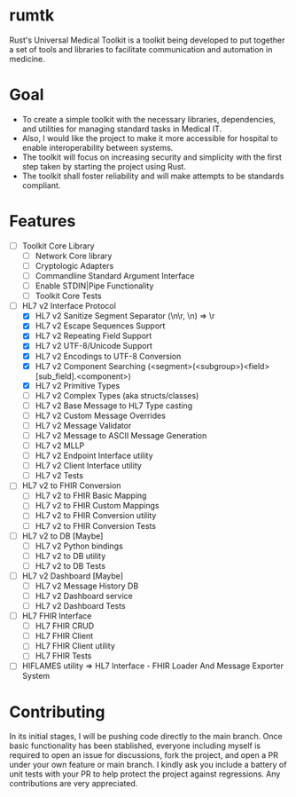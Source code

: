 # rumtk

Rust's Universal Medical Toolkit is a toolkit being developed to put together a set of tools and libraries to facilitate
communication and automation in medicine.

# Goal

+ To create a simple toolkit with the necessary libraries, dependencies, and utilities for managing standard tasks in
  Medical IT.
+ Also, I would like the project to make it more accessible for hospital to enable interoperability between systems.
+ The toolkit will focus on increasing security and simplicity with the first step taken by starting the project using
  Rust.
+ The toolkit shall foster reliability and will make attempts to be standards compliant.

# Features

- [ ] Toolkit Core Library
    - [ ] Network Core library
    - [ ] Cryptologic Adapters
    - [ ] Commandline Standard Argument Interface
    - [ ] Enable STDIN|Pipe Functionality
    - [ ] Toolkit Core Tests
- [ ] HL7 v2 Interface Protocol
    - [x] HL7 v2 Sanitize Segment Separator (\n\r, \n) => \r
    - [x] HL7 v2 Escape Sequences Support
    - [x] HL7 v2 Repeating Field Support
    - [x] HL7 v2 UTF-8/Unicode Support
    - [x] HL7 v2 Encodings to UTF-8 Conversion
    - [x] HL7 v2 Component Searching (\<segment\>(\<subgroup\>)\<field\>\[sub_field\].\<component\>)
    - [x] HL7 v2 Primitive Types
    - [ ] HL7 v2 Complex Types (aka structs/classes)
    - [ ] HL7 v2 Base Message to HL7 Type casting
    - [ ] HL7 v2 Custom Message Overrides
    - [ ] HL7 v2 Message Validator
    - [ ] HL7 v2 Message to ASCII Message Generation
    - [ ] HL7 v2 MLLP
    - [ ] HL7 v2 Endpoint Interface utility
    - [ ] HL7 v2 Client Interface utility
    - [ ] HL7 v2 Tests
- [ ] HL7 v2 to FHIR Conversion
    - [ ] HL7 v2 to FHIR Basic Mapping
    - [ ] HL7 v2 to FHIR Custom Mappings
    - [ ] HL7 v2 to FHIR Conversion utility
    - [ ] HL7 v2 to FHIR Conversion Tests
- [ ] HL7 v2 to DB [Maybe]
    - [ ] HL7 v2 Python bindings
    - [ ] HL7 v2 to DB utility
    - [ ] HL7 v2 to DB Tests
- [ ] HL7 v2 Dashboard [Maybe]
    - [ ] HL7 v2 Message History DB
    - [ ] HL7 v2 Dashboard service
    - [ ] HL7 v2 Dashboard Tests
- [ ] HL7 FHIR Interface
    - [ ] HL7 FHIR CRUD
    - [ ] HL7 FHIR Client
    - [ ] HL7 FHIR Client utility
    - [ ] HL7 FHIR Tests
- [ ] HIFLAMES utility => HL7 Interface - FHIR Loader And Message Exporter System

# Contributing

In its initial stages, I will be pushing code directly to the main branch. Once basic functionality has been stablished,
everyone including myself is required to open an issue for discussions, fork the project, and open a PR under your own
feature or main branch. I kindly ask you include a battery of unit tests with your PR to help protect the project
against regressions. Any contributions are very appreciated.
